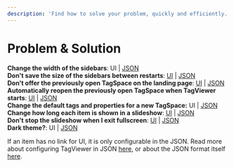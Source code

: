 ```yaml
---
description: 'Find how to solve your problem, quickly and efficiently.'
---
```


# Problem & Solution

**Change the width of the sidebars**: UI \| [JSON](json-configuration.md#navwidth-and-filterswidth)  
**Don't save the size of the sidebars between restarts**: [UI](settings.md#save-the-width-of-the-sidebars-between-restarts-boolean) \| [JSON](json-configuration.md#nosavewidths)  
**Don't offer the previously open TagSpace on the landing page**: [UI](settings.md#offer-the-previously-open-tagspace-on-the-landing-page) \| [JSON](json-configuration.md#offerprevlocation)  
**Automatically reopen the previously open TagSpace when TagViewer starts**: [UI](settings.md#automatically-reopen-the-previously-open-tagspace-when-tagviewer-starts) \| [JSON](json-configuration.md#resumesessiononrestart)  
**Change the default tags and properties for a new TagSpace:** UI \| [JSON](json-configuration.md#defaulttags)  
**Change how long each item is shown in a slideshow**: [UI](settings.md#duration-to-show-each-item-number) \| [JSON](json-configuration.md#slideshowinterval)  
**Don't stop the slideshow when I exit fullscreen**: [UI](settings.md#end-the-slideshow-when-you-exit-fullscreen-boolean) \| [JSON](json-configuration.md#endslideshowonfsexit)  
**Dark theme?**: UI \| [JSON](json-configuration.md#theme)

If an item has no link for UI, it is only configurable in the JSON. Read more about configuring TagViewer in JSON [here](json-configuration.md), or about the JSON format itself [here](https://blog.scottlowe.org/2013/11/08/a-non-programmers-introduction-to-json/).

